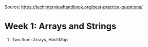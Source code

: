 Source: https://techinterviewhandbook.org/best-practice-questions/
# Week 1: Arrays and Strings
1. Two Sum: Arrays, HashMap
